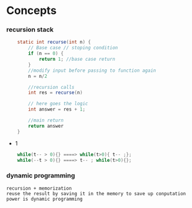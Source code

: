 # Concepts 

### recursion stack 
``` java
    static int recurse(int n) {
        // Base case // stoping condition
        if (n == 0) {
            return 1; //base case return 
        }
        //modify input before passing to function again
        n = n/2

        //recursion calls 
        int res = recurse(n)

        // here goes the logic
        int answer = res + 1;

        //main return
        return answer 
    }
```

- 1
```java
    while(t-- > 0){} ====> while(t>0){ t-- ;};
    while(--t > 0){} ====> t-- ; while(t>0){};
```

### dynamic programming
    recursion + memorization 
    reuse the result by saving it in the memory to save up conputation power is dynamic programming